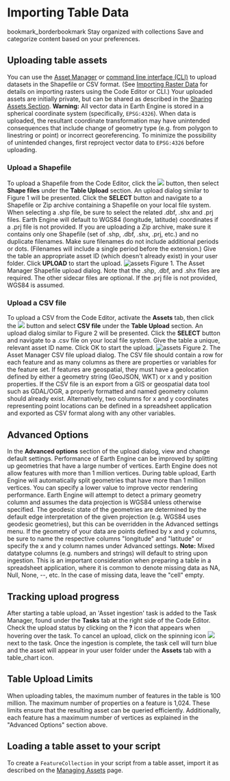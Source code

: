  
#  Importing Table Data
bookmark_borderbookmark Stay organized with collections  Save and categorize content based on your preferences. 
## Uploading table assets
You can use the [Asset Manager](https://developers.google.com/earth-engine/guides/asset_manager) or [command line interface (CLI)](https://developers.google.com/earth-engine/guides/command_line#upload) to upload datasets in the Shapefile or CSV format. (See [Importing Raster Data](https://developers.google.com/earth-engine/guides/image_upload) for details on importing rasters using the Code Editor or CLI.) Your uploaded assets are initially private, but can be shared as described in the [Sharing Assets Section](https://developers.google.com/earth-engine/guides/asset_manager#sharing-assets).
**Warning:** All vector data in Earth Engine is stored in a spherical coordinate system (specifically, `EPSG:4326`). When data is uploaded, the resultant coordinate transformation may have unintended consequences that include change of geometry type (e.g. from polygon to linestring or point) or incorrect georeferencing. To minimize the possibility of unintended changes, first reproject vector data to `EPSG:4326` before uploading. 
### Upload a Shapefile
To upload a Shapefile from the Code Editor, click the ![](https://developers.google.com/static/earth-engine/images/Asset_manager_new_button.png) button, then select **Shape files** under the **Table Upload** section. An upload dialog similar to Figure 1 will be presented. Click the **SELECT** button and navigate to a Shapefile or Zip archive containing a Shapefile on your local file system. When selecting a .shp file, be sure to select the related .dbf, .shx and .prj files. Earth Engine will default to WGS84 (longitude, latitude) coordinates if a .prj file is not provided. If you are uploading a Zip archive, make sure it contains only one Shapefile (set of .shp, .dbf, .shx, .prj, etc.) and no duplicate filenames. Make sure filenames do not include additional periods or dots. (Filenames will include a single period before the extension.)
Give the table an appropriate asset ID (which doesn't already exist) in your user folder. Click **UPLOAD** to start the upload.
![assets](https://developers.google.com/static/earth-engine/images/Asset_manager_shp_upload.png) Figure 1. The Asset Manager Shapefile upload dialog. Note that the .shp, .dbf, and .shx files are required. The other sidecar files are optional. If the .prj file is not provided, WGS84 is assumed.
### Upload a CSV file
To upload a CSV from the Code Editor, activate the **Assets** tab, then click the ![](https://developers.google.com/static/earth-engine/images/Asset_manager_new_button.png) button and select **CSV file** under the **Table Upload** section. An upload dialog similar to Figure 2 will be presented. Click the **SELECT** button and navigate to a .csv file on your local file system. Give the table a unique, relevant asset ID name. Click OK to start the upload.
![assets](https://developers.google.com/static/earth-engine/images/Asset_manager_csv_upload.png) Figure 2. The Asset Manager CSV file upload dialog.
The CSV file should contain a row for each feature and as many columns as there are properties or variables for the feature set. If features are geospatial, they must have a geolocation defined by either a geometry string (GeoJSON, WKT) or x and y position properties. If the CSV file is an export from a GIS or geospatial data tool such as GDAL/OGR, a properly formatted and named geometry column should already exist. Alternatively, two columns for x and y coordinates representing point locations can be defined in a spreadsheet application and exported as CSV format along with any other variables. 
## Advanced Options
In the **Advanced options** section of the upload dialog, view and change default settings. Performance of Earth Engine can be improved by splitting up geometries that have a large number of vertices. Earth Engine does not allow features with more than 1 million vertices. During table upload, Earth Engine will automatically split geometries that have more than 1 million vertices. You can specify a lower value to improve vector rendering performance. 
Earth Engine will attempt to detect a primary geometry column and assumes the data projection is WGS84 unless otherwise specified. The geodesic state of the geometries are determined by the default edge interpretation of the given projection (e.g. WGS84 uses geodesic geometries), but this can be overridden in the Advanced settings menu. If the geometry of your data are points defined by x and y columns, be sure to name the respective columns "longitude" and "latitude" or specify the x and y column names under Advanced settings. 
**Note:** Mixed datatype columns (e.g. numbers and strings) will default to string upon ingestion. This is an important consideration when preparing a table in a spreadsheet application, where it is common to denote missing data as NA, Null, None, --, etc. In the case of missing data, leave the "cell" empty.
## Tracking upload progress
After starting a table upload, an 'Asset ingestion' task is added to the Task Manager, found under the **Tasks** tab at the right side of the Code Editor. Check the upload status by clicking on the **?** icon that appears when hovering over the task. To cancel an upload, click on the spinning icon ![](https://developers.google.com/static/earth-engine/images/Playground_button_running.gif) next to the task. Once the ingestion is complete, the task cell will turn blue and the asset will appear in your user folder under the **Assets** tab with a table_chart icon. 
## Table Upload Limits
When uploading tables, the maximum number of features in the table is 100 million. The maximum number of properties on a feature is 1,024. These limits ensure that the resulting asset can be queried efficiently. Additionally, each feature has a maximum number of vertices as explained in the "Advanced Options" section above. 
## Loading a table asset to your script
To create a `FeatureCollection` in your script from a table asset, import it as described on the [Managing Assets](https://developers.google.com/earth-engine/guides/asset_manager#importing-assets-to-your-script) page.
